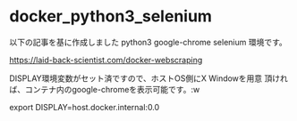 # docker_python3_selenium
以下の記事を基に作成しました python3 google-chrome selenium 環境です。

https://laid-back-scientist.com/docker-webscraping

DISPLAY環境変数がセット済ですので、ホストOS側にX Windowを用意
頂ければ、コンテナ内のgoogle-chromeを表示可能です。:w

export DISPLAY=host.docker.internal:0.0
